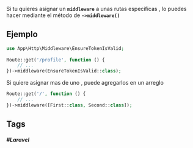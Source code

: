 
Si tu quieres asignar un **`middleware`** a unas rutas específicas , lo puedes hacer mediante el método de **`->middleware()`**

## Ejemplo

```php
use App\Http\Middleware\EnsureTokenIsValid;
 
Route::get('/profile', function () {
    // ...
})->middleware(EnsureTokenIsValid::class);
```

Si quiere asignar mas de uno , puede agregarlos en un arreglo

```php
Route::get('/', function () {
    // ...
})->middleware([First::class, Second::class]);
```
## Tags

##### #Laravel
